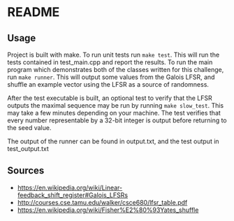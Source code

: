 # README

## Usage
Project is built with make. To run unit tests run `make test`. This will run the tests
contained in test_main.cpp and report the results. To run the main program which demonstrates
both of the classes written for this challenge, run `make runner`. This will output some values
from the Galois LFSR, and shuffle an example vector using the LFSR as a source of randomness.

After the test executable is built, an optional test to verify that the LFSR outputs the maximal
sequence may be run by running `make slow_test`. This may take a few minutes depending on your machine.
The test verifies that every number representable by a 32-bit integer is output before returning to the
seed value.

The output of the runner can be found in output.txt, and the test output in test_output.txt

## Sources
- https://en.wikipedia.org/wiki/Linear-feedback_shift_register#Galois_LFSRs
- http://courses.cse.tamu.edu/walker/csce680/lfsr_table.pdf
- https://en.wikipedia.org/wiki/Fisher%E2%80%93Yates_shuffle
